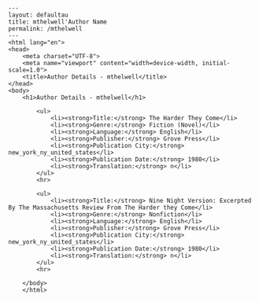 
    ---
    layout: defaultau
    title: mthelwell'Author Name 
    permalink: /mthelwell
    ---
    <html lang="en">
    <head>
        <meta charset="UTF-8">
        <meta name="viewport" content="width=device-width, initial-scale=1.0">
        <title>Author Details - mthelwell</title>
    </head>
    <body>
        <h1>Author Details - mthelwell</h1>
        
            <ul>
                <li><strong>Title:</strong> The Harder They Come</li>
                <li><strong>Genre:</strong> Fiction (Novel)</li>
                <li><strong>Language:</strong> English</li>
                <li><strong>Publisher:</strong> Grove Press</li>
                <li><strong>Publication City:</strong> new_york_ny_united_states</li>
                <li><strong>Publication Date:</strong> 1980</li>
                <li><strong>Translation:</strong> n</li>
            </ul>
            <hr>
            
            <ul>
                <li><strong>Title:</strong> Nine Night Version: Excerpted By The Massachusetts Review From The Harder they Come</li>
                <li><strong>Genre:</strong> Nonfiction</li>
                <li><strong>Language:</strong> English</li>
                <li><strong>Publisher:</strong> Grove Press</li>
                <li><strong>Publication City:</strong> new_york_ny_united_states</li>
                <li><strong>Publication Date:</strong> 1980</li>
                <li><strong>Translation:</strong> n</li>
            </ul>
            <hr>
            
        </body>
        </html>
        
